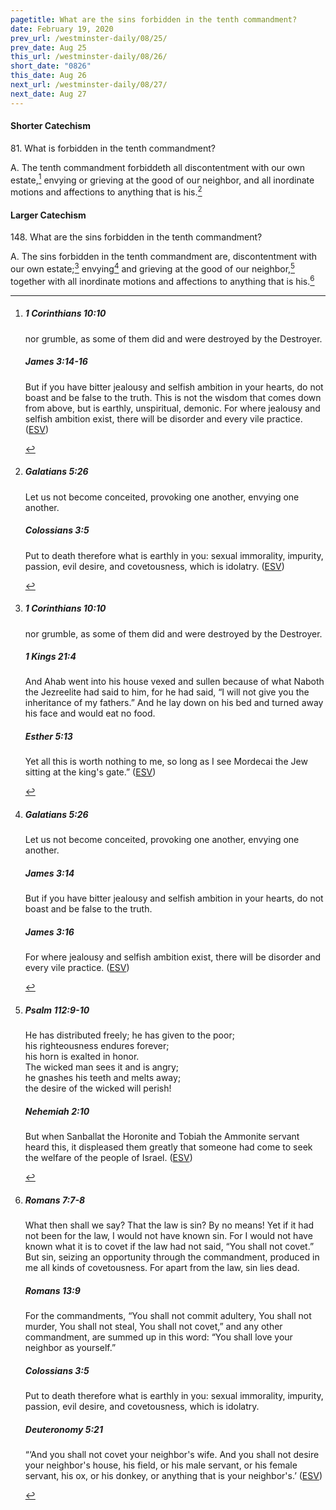 ```yaml
---
pagetitle: What are the sins forbidden in the tenth commandment?
date: February 19, 2020
prev_url: /westminster-daily/08/25/
prev_date: Aug 25
this_url: /westminster-daily/08/26/
short_date: "0826"
this_date: Aug 26
next_url: /westminster-daily/08/27/
next_date: Aug 27
---
```


#### Shorter Catechism

81\. What is forbidden in the tenth commandment?

A. The tenth commandment forbiddeth all discontentment with our own estate,[^fnref:wsc1] envying or grieving at the good of our neighbor, and all inordinate motions and affections to anything that is his.[^fnref:wsc2]


[^fnref:wsc1]: <div class="esv"><h5>1 Corinthians 10:10</h5> <div class="esv-text"><p id="p46010010.01-1">nor grumble, as some of them did and were destroyed by the Destroyer.</p> </div><h5>James 3:14-16</h5> <div class="esv-text"><p id="p59003014.01-2">But if you have bitter jealousy and selfish ambition in your hearts, do not boast and be false to the truth. This is not the wisdom that comes down from above, but is earthly, unspiritual, demonic. For where jealousy and selfish ambition exist, there will be disorder and every vile practice.  (<a href="http://www.esv.org" class="copyright">ESV</a>)</p> </div> </div>

[^fnref:wsc2]: <div class="esv"><h5>Galatians 5:26</h5> <div class="esv-text"><p id="p48005026.01-1">Let us not become conceited, provoking one another, envying one another.</p> </div><h5>Colossians 3:5</h5> <div class="esv-text"><p id="p51003005.01-2">Put to death therefore what is earthly in you: sexual immorality, impurity, passion, evil desire, and covetousness, which is idolatry.  (<a href="http://www.esv.org" class="copyright">ESV</a>)</p> </div> </div>


#### Larger Catechism

148\. What are the sins forbidden in the tenth commandment?

A. The sins forbidden in the tenth commandment are, discontentment with our own estate;[^fnref:wlc1] envying[^fnref:wlc2] and grieving at the good of our neighbor,[^fnref:wlc3] together with all inordinate motions and affections to anything that is his.[^fnref:wlc4]


[^fnref:wlc1]: <div class="esv"><h5>1 Corinthians 10:10</h5> <div class="esv-text"><p id="p46010010.01-1">nor grumble, as some of them did and were destroyed by the Destroyer.</p> </div><h5>1 Kings 21:4</h5> <div class="esv-text"><p id="p11021004.01-2">And Ahab went into his house vexed and sullen because of what Naboth the Jezreelite had said to him, for he had said, &#8220;I will not give you the inheritance of my fathers.&#8221; And he lay down on his bed and turned away his face and would eat no food.</p> </div><h5>Esther 5:13</h5> <div class="esv-text"><p id="p17005013.01-3">Yet all this is worth nothing to me, so long as I see Mordecai the Jew sitting at the king's gate.&#8221;  (<a href="http://www.esv.org" class="copyright">ESV</a>)</p> </div> </div>

[^fnref:wlc2]: <div class="esv"><h5>Galatians 5:26</h5> <div class="esv-text"><p id="p48005026.01-1">Let us not become conceited, provoking one another, envying one another.</p> </div><h5>James 3:14</h5> <div class="esv-text"><p id="p59003014.01-2">But if you have bitter jealousy and selfish ambition in your hearts, do not boast and be false to the truth.</p> </div><h5>James 3:16</h5> <div class="esv-text"><p id="p59003016.01-3">For where jealousy and selfish ambition exist, there will be disorder and every vile practice.  (<a href="http://www.esv.org" class="copyright">ESV</a>)</p> </div> </div>

[^fnref:wlc3]: <div class="esv"><h5>Psalm 112:9-10</h5> <div class="esv-text"><div class="block-indent"> <p class="line-group" id="p19112009.01-1">He has distributed freely; he has given to the poor;<br /> <span class="indent"></span>his righteousness endures forever;<br /> <span class="indent"></span>his horn is exalted in honor.<br />  The wicked man sees it and is angry;<br /> <span class="indent"></span>he gnashes his teeth and melts away;<br /> <span class="indent"></span>the desire of the wicked will perish!</p> </div> </div><h5>Nehemiah 2:10</h5> <div class="esv-text"><p id="p16002010.01-2">But when Sanballat the Horonite and Tobiah the Ammonite servant heard this, it displeased them greatly that someone had come to seek the welfare of the people of Israel.  (<a href="http://www.esv.org" class="copyright">ESV</a>)</p> </div> </div>

[^fnref:wlc4]: <div class="esv"><h5>Romans 7:7-8</h5> <div class="esv-text"> <p id="p45007007.05-1">What then shall we say? That the law is sin? By no means! Yet if it had not been for the law, I would not have known sin. For I would not have known what it is to covet if the law had not said, &#8220;You shall not covet.&#8221; But sin, seizing an opportunity through the commandment, produced in me all kinds of covetousness. For apart from the law, sin lies dead.</p> </div><h5>Romans 13:9</h5> <div class="esv-text"><p id="p45013009.01-2">For the commandments, &#8220;You shall not commit adultery, You shall not murder, You shall not steal, You shall not covet,&#8221; and any other commandment, are summed up in this word: &#8220;You shall love your neighbor as yourself.&#8221;</p> </div><h5>Colossians 3:5</h5> <div class="esv-text"><p id="p51003005.01-3">Put to death therefore what is earthly in you: sexual immorality, impurity, passion, evil desire, and covetousness, which is idolatry.</p> </div><h5>Deuteronomy 5:21</h5> <div class="esv-text"><p id="p05005021.01-4">&#8220;&#8216;And you shall not covet your neighbor's wife. And you shall not desire your neighbor's house, his field, or his male servant, or his female servant, his ox, or his donkey, or anything that is your neighbor's.&#8217;  (<a href="http://www.esv.org" class="copyright">ESV</a>)</p> </div> </div>

